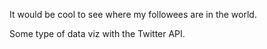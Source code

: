 It would be cool to see where my followees are in the world. 

Some type of data viz with the Twitter API.
